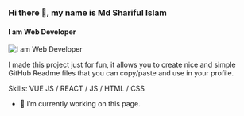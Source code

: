 ### Hi there 👋, my name is Md Shariful Islam
#### I am Web Developer
![I am Web Developer](https://media.licdn.com/dms/image/D5616AQFw7eSsUCBREw/profile-displaybackgroundimage-shrink_350_1400/0/1683629947021?e=1691020800&v=beta&t=4BnHbzjbKNBCEqOqfqCeFIWHiBoFekki77Ua2JpH7do)

I made this project just for fun, it allows you to create nice and simple GitHub Readme files that you can copy/paste and use in your profile.

Skills: VUE JS / REACT / JS / HTML / CSS

- 🔭 I’m currently working on this page. 




